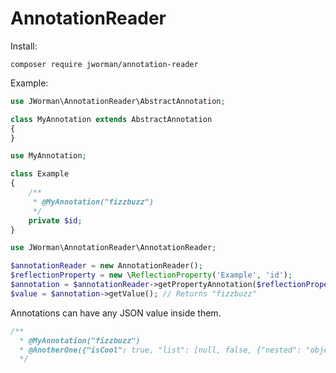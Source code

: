 # AnnotationReader
Install:
```text
composer require jworman/annotation-reader
```

Example:
```php
use JWorman\AnnotationReader\AbstractAnnotation;

class MyAnnotation extends AbstractAnnotation
{
}
```
```php
use MyAnnotation;

class Example
{
    /**
     * @MyAnnotation("fizzbuzz")
     */
    private $id;
}
```
```php
use JWorman\AnnotationReader\AnnotationReader;

$annotationReader = new AnnotationReader();
$reflectionProperty = new \ReflectionProperty('Example', 'id');
$annotation = $annotationReader->getPropertyAnnotation($reflectionProperty, 'MyAnnotation');
$value = $annotation->getValue(); // Returns "fizzbuzz"
```
Annotations can have any JSON value inside them.
```php
/**
  * @MyAnnotation("fizzbuzz")
  * @AnotherOne({"isCool": true, "list": [null, false, {"nested": "object"}]})
  */
```